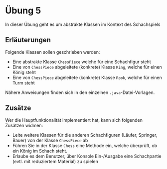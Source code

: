 # Übung 5

In dieser Übung geht es um abstrakte Klassen im Kontext des Schachspiels

## Erläuterungen

Folgende Klassen sollen geschrieben werden:

- Eine abstrakte Klasse `ChessPiece` welche für eine Schachfigur steht
- Eine von `ChessPiece` abgeleitete (konkrete) Klasse `King`, welche für einen König steht
- Eine von `ChessPiece` abgeleitete (konkrete) Klasse `Rook`, welche für einen Turm steht

Nähere Anweisungen finden sich in den einzelnen `.java`-Datei-Vorlagen.

## Zusätze

Wer die Hauptfunktionalität implementiert hat, kann sich folgenden Zusätzen widmen:

- Leite weitere Klassen für die anderen Schachfiguren (Läufer, Springer, Bauer) von der Klasse `ChessPiece` ab
- Führen Sie in der Klasse `Chess` eine Methode ein, welche überprüft, ob ein König im Schach steht.
- Erlaube es dem Benutzer, über Konsole Ein-/Ausgabe eine Schachpartie (evtl. mit reduziertem Material) zu spielen
